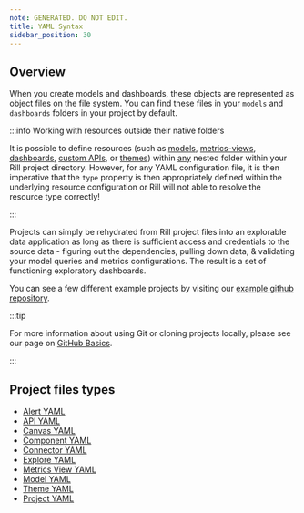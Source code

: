 ```yaml
---
note: GENERATED. DO NOT EDIT.
title: YAML Syntax
sidebar_position: 30
---
```

## Overview

When you create models and dashboards, these objects are represented as object files on the file system. You can find these files in your `models` and `dashboards` folders in your project by default. 

:::info Working with resources outside their native folders

It is possible to define resources (such as [models](model.md), [metrics-views](metrics-view.md), [dashboards](explore.md), [custom APIs](api.md), or [themes](theme.md)) within <u>any</u> nested folder within your Rill project directory. However, for any YAML configuration file, it is then imperative that the `type` property is then appropriately defined within the underlying resource configuration or Rill will not able to resolve the resource type correctly!

:::

Projects can simply be rehydrated from Rill project files into an explorable data application as long as there is sufficient access and credentials to the source data - figuring out the dependencies, pulling down data, & validating your model queries and metrics configurations. The result is a set of functioning exploratory dashboards.

You can see a few different example projects by visiting our [example github repository](https://github.com/rilldata/rill-examples).

:::tip

For more information about using Git or cloning projects locally, please see our page on [GitHub Basics](/deploy/deploy-dashboard/github-101).

:::

## Project files types

- [Alert YAML](alert.md)
- [API YAML](api.md)
- [Canvas YAML](canvas.md)
- [Component YAML](component.md)
- [Connector YAML](connector.md)
- [Explore YAML](explore.md)
- [Metrics View YAML](metrics-view.md)
- [Model YAML](model.md)
- [Theme YAML](theme.md)
- [Project YAML](project.md)
